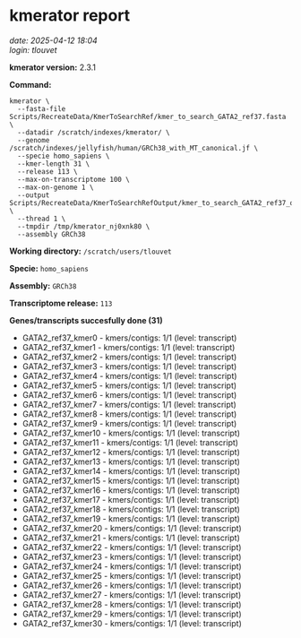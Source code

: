 # kmerator report
*date: 2025-04-12 18:04*  
*login: tlouvet*

**kmerator version:** 2.3.1

**Command:**

```
kmerator \
  --fasta-file Scripts/RecreateData/KmerToSearchRef/kmer_to_search_GATA2_ref37.fasta \
  --datadir /scratch/indexes/kmerator/ \
  --genome /scratch/indexes/jellyfish/human/GRCh38_with_MT_canonical.jf \
  --specie homo_sapiens \
  --kmer-length 31 \
  --release 113 \
  --max-on-transcriptome 100 \
  --max-on-genome 1 \
  --output Scripts/RecreateData/KmerToSearchRefOutput/kmer_to_search_GATA2_ref37_output \
  --thread 1 \
  --tmpdir /tmp/kmerator_nj0xnk80 \
  --assembly GRCh38
```

**Working directory:** `/scratch/users/tlouvet`

**Specie:** `homo_sapiens`

**Assembly:** `GRCh38`

**Transcriptome release:** `113`

**Genes/transcripts succesfully done (31)**

- GATA2_ref37_kmer0 - kmers/contigs: 1/1 (level: transcript)
- GATA2_ref37_kmer1 - kmers/contigs: 1/1 (level: transcript)
- GATA2_ref37_kmer2 - kmers/contigs: 1/1 (level: transcript)
- GATA2_ref37_kmer3 - kmers/contigs: 1/1 (level: transcript)
- GATA2_ref37_kmer4 - kmers/contigs: 1/1 (level: transcript)
- GATA2_ref37_kmer5 - kmers/contigs: 1/1 (level: transcript)
- GATA2_ref37_kmer6 - kmers/contigs: 1/1 (level: transcript)
- GATA2_ref37_kmer7 - kmers/contigs: 1/1 (level: transcript)
- GATA2_ref37_kmer8 - kmers/contigs: 1/1 (level: transcript)
- GATA2_ref37_kmer9 - kmers/contigs: 1/1 (level: transcript)
- GATA2_ref37_kmer10 - kmers/contigs: 1/1 (level: transcript)
- GATA2_ref37_kmer11 - kmers/contigs: 1/1 (level: transcript)
- GATA2_ref37_kmer12 - kmers/contigs: 1/1 (level: transcript)
- GATA2_ref37_kmer13 - kmers/contigs: 1/1 (level: transcript)
- GATA2_ref37_kmer14 - kmers/contigs: 1/1 (level: transcript)
- GATA2_ref37_kmer15 - kmers/contigs: 1/1 (level: transcript)
- GATA2_ref37_kmer16 - kmers/contigs: 1/1 (level: transcript)
- GATA2_ref37_kmer17 - kmers/contigs: 1/1 (level: transcript)
- GATA2_ref37_kmer18 - kmers/contigs: 1/1 (level: transcript)
- GATA2_ref37_kmer19 - kmers/contigs: 1/1 (level: transcript)
- GATA2_ref37_kmer20 - kmers/contigs: 1/1 (level: transcript)
- GATA2_ref37_kmer21 - kmers/contigs: 1/1 (level: transcript)
- GATA2_ref37_kmer22 - kmers/contigs: 1/1 (level: transcript)
- GATA2_ref37_kmer23 - kmers/contigs: 1/1 (level: transcript)
- GATA2_ref37_kmer24 - kmers/contigs: 1/1 (level: transcript)
- GATA2_ref37_kmer25 - kmers/contigs: 1/1 (level: transcript)
- GATA2_ref37_kmer26 - kmers/contigs: 1/1 (level: transcript)
- GATA2_ref37_kmer27 - kmers/contigs: 1/1 (level: transcript)
- GATA2_ref37_kmer28 - kmers/contigs: 1/1 (level: transcript)
- GATA2_ref37_kmer29 - kmers/contigs: 1/1 (level: transcript)
- GATA2_ref37_kmer30 - kmers/contigs: 1/1 (level: transcript)
